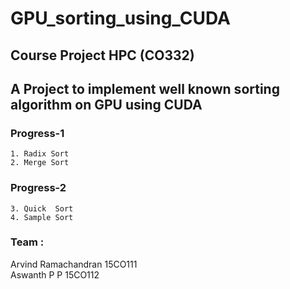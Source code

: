 # GPU_sorting_using_CUDA



## Course Project HPC (CO332) 
## A Project to implement well known sorting algorithm on GPU using CUDA 
 
### Progress-1<br>
    1. Radix Sort
    2. Merge Sort
    
### Progress-2
  	3. Quick  Sort
  	4. Sample Sort
    
### Team :<br>
  Arvind Ramachandran 15CO111<br>
  Aswanth P P 15CO112<br>
